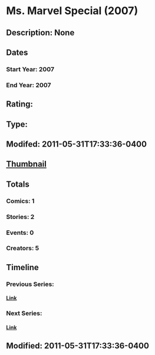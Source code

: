 # Ms. Marvel Special (2007)
## Description: None
## Dates
### Start Year: 2007
### End Year: 2007
## Rating: 
## Type: 
## Modifed: 2011-05-31T17:33:36-0400
## [Thumbnail](http://i.annihil.us/u/prod/marvel/i/mg/3/80/4bb8940254f72.jpg)
## Totals
### Comics: 1
### Stories: 2
### Events: 0
### Creators: 5
## Timeline
### Previous Series: 
#### [Link]()
### Next Series: 
#### [Link]()
## Modified: 2011-05-31T17:33:36-0400